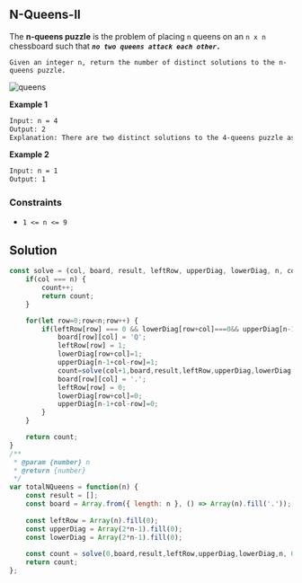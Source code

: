 
##   N-Queens-II

The **n-queens puzzle** is the problem of placing ```n``` queens on an ```n x n``` chessboard such that ***```no two queens attack each other.```***

```Given an integer n, return the number of distinct solutions to the n-queens puzzle.```

![queens](https://github.com/surshreya/leetcode-150/assets/118065908/be658341-231d-40f4-b6e8-1542da6f7c5b)

**Example 1**
```bash
Input: n = 4
Output: 2
Explanation: There are two distinct solutions to the 4-queens puzzle as shown.
```

**Example 2**
```bash
Input: n = 1
Output: 1
```

### Constraints

- ```1 <= n <= 9```

## Solution
```javascript
const solve = (col, board, result, leftRow, upperDiag, lowerDiag, n, count) => {
    if(col === n) {
        count++;
        return count;
    }

    for(let row=0;row<n;row++) {
        if(leftRow[row] === 0 && lowerDiag[row+col]===0&& upperDiag[n-1+col-row]===0) {
            board[row][col] = 'Q';
            leftRow[row] = 1;
            lowerDiag[row+col]=1;
            upperDiag[n-1+col-row]=1;
            count=solve(col+1,board,result,leftRow,upperDiag,lowerDiag,n, count);
            board[row][col] = '.';
            leftRow[row] = 0;
            lowerDiag[row+col]=0;
            upperDiag[n-1+col-row]=0;
        }
    }

    return count;
}
/**
 * @param {number} n
 * @return {number}
 */
var totalNQueens = function(n) {
    const result = [];
    const board = Array.from({ length: n }, () => Array(n).fill('.'));
    
    const leftRow = Array(n).fill(0);
    const upperDiag = Array(2*n-1).fill(0);
    const lowerDiag = Array(2*n-1).fill(0);
   
    const count = solve(0,board,result,leftRow,upperDiag,lowerDiag,n, 0);
    return count;
};
```

